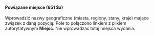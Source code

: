 #### Powiązane miejsce (651 $a)
Wprowadzić nazwy geograficzne (miasta, regiony, stany, kraje) mające związek z daną pozycją. Pole to  połączono linkiem z plikiem autorytatywnym **Miejsc**. Nie wprowadzać tutaj miejsca wydania.

